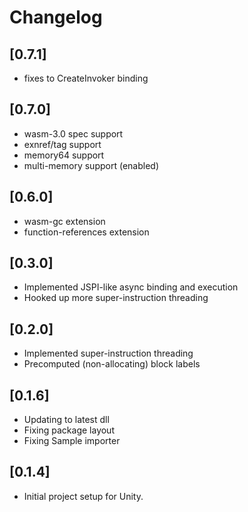 # Changelog

## [0.7.1]
- fixes to CreateInvoker binding

## [0.7.0]
- wasm-3.0 spec support
- exnref/tag support
- memory64 support
- multi-memory support (enabled)

## [0.6.0]
- wasm-gc extension
- function-references extension

## [0.3.0]
- Implemented JSPI-like async binding and execution
- Hooked up more super-instruction threading

## [0.2.0]
- Implemented super-instruction threading
- Precomputed (non-allocating) block labels

## [0.1.6]
- Updating to latest dll
- Fixing package layout
- Fixing Sample importer

## [0.1.4]
- Initial project setup for Unity.
